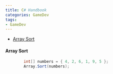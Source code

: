```yaml
---
title: C# Handbook
categories: GameDev
tags:
- GameDev
---
```


- [Array Sort](#array-sort)



#### Array Sort
```cs
        int[] numbers = { 4, 2, 6, 1, 9, 5 };
        Array.Sort(numbers);
```